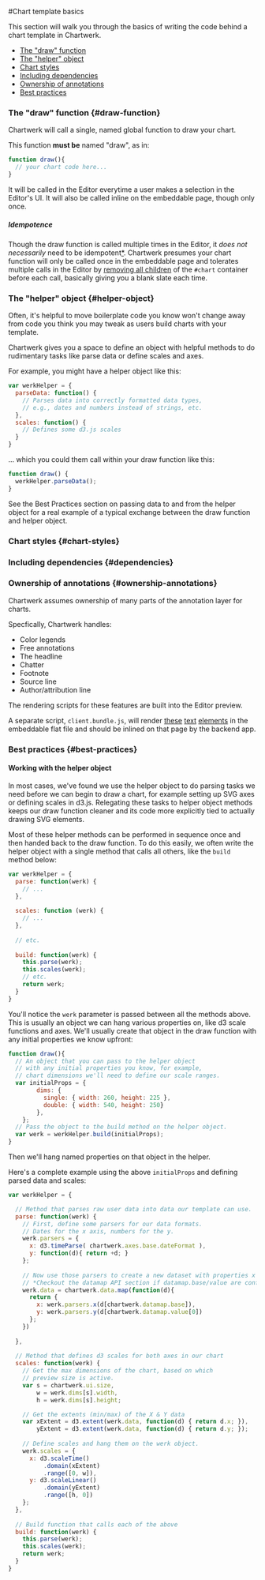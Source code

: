 #Chart template basics

This section will walk you through the basics of writing the code behind a chart template in Chartwerk.

- [The "draw" function](#draw-function)
- [The "helper" object](#helper-object)
- [Chart styles](#chart-styles)
- [Including dependencies](#dependencies)
- [Ownership of annotations](#ownership-annotations)
- [Best practices](#best-practices)

### The "draw" function {#draw-function}

Chartwerk will call a single, named global function to draw your chart.

This function **must be** named "draw", as in:

```javascript
function draw(){
  // your chart code here...
}
```

It will be called in the Editor everytime a user makes a selection in the Editor's UI. It will also be called inline on the embeddable page, though only once.


##### Idempotence

Though the draw function is called multiple times in the Editor, it _does not necessarily_ need to be idempotent[*](https://en.wikipedia.org/wiki/Idempotence#Computer_science_meaning). Chartwerk presumes your chart function will only be called once in the embeddable page and tolerates multiple calls in the Editor by [removing all children](https://github.com/DallasMorningNews/chartwerk-editor/blob/master/src/js/misc/api.js#L67-L74) of the `#chart` container before each call, basically giving you a blank slate each time.

### The "helper" object {#helper-object}

Often, it's helpful to move boilerplate code you know won't change away from code you think you may tweak as users build charts with your template.

Chartwerk gives you a space to define an object with helpful methods to do rudimentary tasks like parse data or define scales and axes.

For example, you might have a helper object like this: 

```javascript
var werkHelper = {
  parseData: function() {
    // Parses data into correctly formatted data types,
    // e.g., dates and numbers instead of strings, etc.
  },
  scales: function() {
    // Defines some d3.js scales
  }
}
```

... which you could them call within your draw function like this:

```javascript
function draw() {
  werkHelper.parseData();
}
```

See the Best Practices section on passing data to and from the helper object for a real example of a typical exchange between the draw function and helper object.




### Chart styles {#chart-styles}

### Including dependencies {#dependencies}


### Ownership of annotations {#ownership-annotations}

Chartwerk assumes ownership of many parts of the annotation layer for charts. 

 Specfically, Chartwerk handles:
- Color legends
- Free annotations
- The headline
- Chatter
- Footnote
- Source line
- Author/attribution line

The rendering scripts for these features are built into the Editor preview. 

A separate script, `client.bundle.js`, will render [these](https://github.com/DallasMorningNews/chartwerk-editor/blob/master/src/js/client/legend.js) [text](https://github.com/DallasMorningNews/chartwerk-editor/blob/master/src/js/client/annotations.js) [elements](https://github.com/DallasMorningNews/chartwerk-editor/blob/master/src/js/client/text.js) in the embeddable flat file and should be inlined on that page by the backend app. 

### Best practices {#best-practices}

#### Working with the helper object

In most cases, we've found we use the helper object to do parsing tasks we need before we can begin to draw a chart, for example setting up SVG axes or defining scales in d3.js. Relegating these tasks to helper object methods keeps our draw function cleaner and its code more explicitly tied to actually drawing SVG elements. 

Most of these helper methods can be performed in sequence once and then handed back to the draw function. To do this easily, we often write the helper object with a single method that calls all others, like the `build` method below:

```javascript
var werkHelper = {
  parse: function(werk) {
    // ...
  },
  
  scales: function (werk) {
    // ...
  },
  
  // etc.
  
  build: function(werk) {
    this.parse(werk);
    this.scales(werk);
    // etc.
    return werk;
  }
}
```

You'll notice the `werk` parameter is passed between all the methods above. This is usually an object we can hang various properties on, like d3 scale functions and axes. We'll usually create that object in the draw function with any initial properties we know upfront:

```javascript
function draw(){
  // An object that you can pass to the helper object
  // with any initial properties you know, for example,
  // chart dimensions we'll need to define our scale ranges.
  var initialProps = {
        dims: {
          single: { width: 260, height: 225 },
          double: { width: 540, height: 250}
        },
    };
  // Pass the object to the build method on the helper object.   
  var werk = werkHelper.build(initialProps);  
}
```

Then we'll hang named properties on that object in the helper.

Here's a complete example using the above `initialProps` and defining parsed data and scales:

```javascript
var werkHelper = {

  // Method that parses raw user data into data our template can use.
  parse: function(werk) {
    // First, define some parsers for our data formats.
    // Dates for the x axis, numbers for the y.
    werk.parsers = {
      x: d3.timeParse( chartwerk.axes.base.dateFormat ),
      y: function(d){ return +d; }
    };
    
    // Now use those parsers to create a new dataset with properties x & y.
    // *Checkout the datamap API section if datamap.base/value are confusing.
    werk.data = chartwerk.data.map(function(d){
      return {
        x: werk.parsers.x(d[chartwerk.datamap.base]),
        y: werk.parsers.y(d[chartwerk.datamap.value[0])
      };
    })
        
  },
  
  // Method that defines d3 scales for both axes in our chart
  scales: function(werk) {
    // Get the max dimensions of the chart, based on which
    // preview size is active.
    var s = chartwerk.ui.size,
        w = werk.dims[s].width,
        h = werk.dims[s].height;

    // Get the extents (min/max) of the X & Y data    
    var xExtent = d3.extent(werk.data, function(d) { return d.x; }),
        yExtent = d3.extent(werk.data, function(d) { return d.y; });
      
    // Define scales and hang them on the werk object.
    werk.scales = {
      x: d3.scaleTime()
          .domain(xExtent)
          .range([0, w]),
      y: d3.scaleLinear()
          .domain(yExtent)
          .range([h, 0])
    };
  },
  
  // Build function that calls each of the above
  build: function(werk) {
    this.parse(werk);
    this.scales(werk);
    return werk;
  }
}
```

